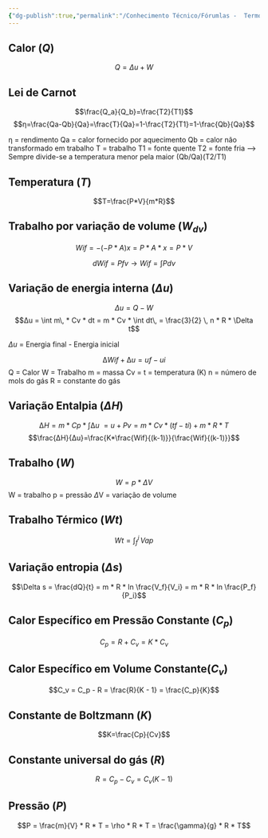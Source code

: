 ```yaml
---
{"dg-publish":true,"permalink":"/Conhecimento Técnico/Fórumlas -  Termodinâmica/","created":"","updated":""}
---
```



## Calor ($Q$)
$$Q = \Delta u + W$$
## Lei de Carnot
$$\frac{Q_a}{Q_b}=\frac{T2}{T1}$$
  $$η=\frac{Qa-Qb}{Qa}=\frac{T}{Qa}=1-\frac{T2}{T1}=1-\frac{Qb}{Qa}$$

  η = rendimento 
  Qa = calor fornecido por aquecimento 
  Qb = calor não transformado em trabalho
  T = trabalho
  T1 = fonte quente
  T2 = fonte fria 
  --> Sempre divide-se a temperatura menor pela maior (Qb/Qa)(T2/T1)

## Temperatura ($T$)
$$T=\frac{P*V}{m*R}$$

## Trabalho por variação de volume ($W_{dv}$)
$$Wif = - (-P*A)x = P * A*x=P*V$$

$$dWif=Pfv \rightarrow Wif = \int P dv$$

## Variação de energia interna ($\Delta u$)
$$\Delta u = Q - W$$
$$∆u = \int m\, * Cv * dt = m * Cv * \int dt\, = \frac{3}{2} \, n * R * \Delta t$$
  
$\Delta u$ = Energia final - Energia  inicial

$$∆Wif + ∆u = uf - ui$$
Q = Calor
W = Trabalho
m = massa
Cv = 
t = temperatura (K)
n = número de mols do gás
R = constante do gás

## Variação Entalpia ($\Delta H$)

$$∆H = m * Cp * \int ∆u\ = u + Pv = m * Cv * (tf - ti) + m * R * T$$
$$\frac{∆H}{∆u}=\frac{K*\frac{Wif}{(k-1)}}{\frac{Wif}{(k-1)}}$$
## Trabalho ($W$)
$$W=p*\Delta V$$
W = trabalho
p = pressão
$\Delta$V = variação de volume

## Trabalho Térmico ($Wt$)
$$Wt = \int_f ^ i \, Vap$$
## Variação entropia ($\Delta s$) 
$$\Delta s = \frac{dQ}{t} = m * R * ln \frac{V_f}{V_i} = m * R * ln \frac{P_f}{P_i}$$

## Calor Específico em Pressão Constante ($C_p$)
$$C_p = R + C_v = K * C_v$$

## Calor Específico em Volume Constante($C_v$)
$$C_v = C_p - R = \frac{R}{K - 1} = \frac{C_p}{K}$$

## Constante de Boltzmann ($K$)
$$K=\frac{Cp}{Cv}$$

## Constante universal do gás ($R$)
$$R = C_p - C_v = C_v(K - 1)$$


## Pressão ($P$)
$$P = \frac{m}{V} * R * T = \rho * R * T = \frac{\gamma}{g} * R * T$$
